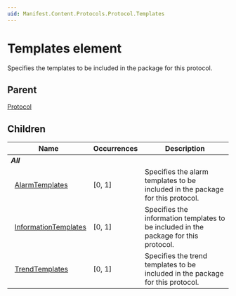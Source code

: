 ```yaml
---
uid: Manifest.Content.Protocols.Protocol.Templates
---
```


# Templates element

Specifies the templates to be included in the package for this protocol.

## Parent

[Protocol](xref:Manifest.Content.Protocols.Protocol)

## Children

|Name|Occurrences|Description|
|--- |--- |--- |
|***All***|||
|&nbsp;&nbsp;[AlarmTemplates](xref:Manifest.Content.Protocols.Protocol.Templates.AlarmTemplates)|[0, 1]|Specifies the alarm templates to be included in the package for this protocol.|
|&nbsp;&nbsp;[InformationTemplates](xref:Manifest.Content.Protocols.Protocol.Templates.InformationTemplates)|[0, 1]|Specifies the information templates to be included in the package for this protocol.|
|&nbsp;&nbsp;[TrendTemplates](xref:Manifest.Content.Protocols.Protocol.Templates.TrendTemplates)|[0, 1]|Specifies the trend templates to be included in the package for this protocol.|
